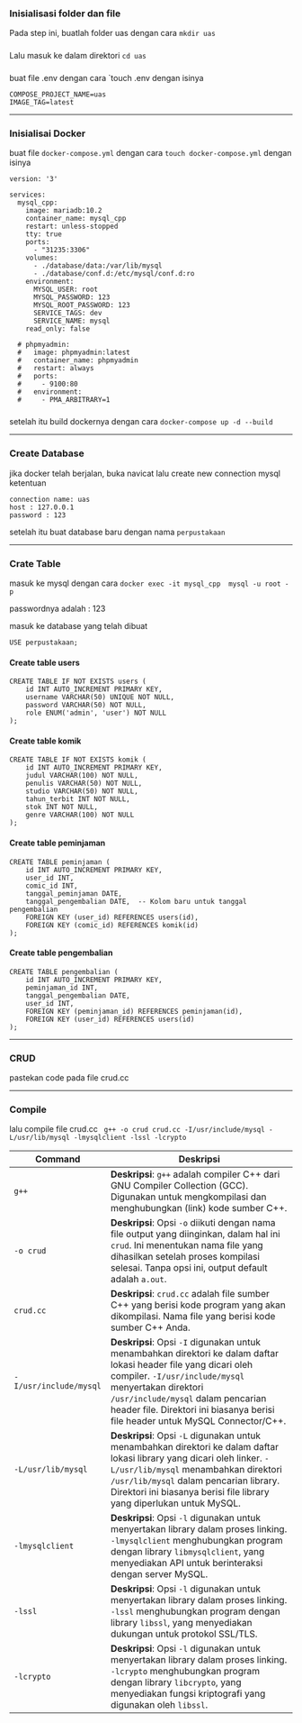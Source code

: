 ### Inisialisasi folder dan file
Pada step ini, buatlah folder uas dengan cara
`mkdir uas`

### 
Lalu masuk ke dalam direktori
`cd uas`

###
buat file .env dengan cara `touch .env dengan isinya
```
COMPOSE_PROJECT_NAME=uas
IMAGE_TAG=latest
```

___

### Inisialisai Docker
buat file `docker-compose.yml` dengan cara `touch docker-compose.yml` dengan isinya
```
version: '3'

services:
  mysql_cpp:
    image: mariadb:10.2
    container_name: mysql_cpp
    restart: unless-stopped
    tty: true
    ports:
      - "31235:3306"
    volumes:
      - ./database/data:/var/lib/mysql
      - ./database/conf.d:/etc/mysql/conf.d:ro
    environment:
      MYSQL_USER: root
      MYSQL_PASSWORD: 123
      MYSQL_ROOT_PASSWORD: 123
      SERVICE_TAGS: dev
      SERVICE_NAME: mysql
    read_only: false

  # phpmyadmin:
  #   image: phpmyadmin:latest
  #   container_name: phpmyadmin
  #   restart: always
  #   ports:
  #     - 9100:80
  #   environment:
  #     - PMA_ARBITRARY=1
```

###
setelah itu build dockernya dengan cara `docker-compose up -d --build`

___
### Create Database
jika docker telah berjalan, buka navicat lalu create new connection mysql ketentuan

```
connection name: uas
host : 127.0.0.1
password : 123
```
setelah itu buat database baru dengan nama `perpustakaan`

___

### Crate Table
masuk ke mysql dengan cara `docker exec -it mysql_cpp  mysql -u root -p`

passwordnya adalah : 123

masuk ke database yang telah dibuat
```
USE perpustakaan;
```

#### Create table users
```
CREATE TABLE IF NOT EXISTS users (
    id INT AUTO_INCREMENT PRIMARY KEY,
    username VARCHAR(50) UNIQUE NOT NULL,
    password VARCHAR(50) NOT NULL,
    role ENUM('admin', 'user') NOT NULL
);
```

#### Create table komik
```
CREATE TABLE IF NOT EXISTS komik (
    id INT AUTO_INCREMENT PRIMARY KEY,
    judul VARCHAR(100) NOT NULL,
    penulis VARCHAR(50) NOT NULL,
    studio VARCHAR(50) NOT NULL,
    tahun_terbit INT NOT NULL,
    stok INT NOT NULL,
    genre VARCHAR(100) NOT NULL
);
```

#### Create table peminjaman
```
CREATE TABLE peminjaman (
    id INT AUTO_INCREMENT PRIMARY KEY,
    user_id INT,
    comic_id INT,
    tanggal_peminjaman DATE,
    tanggal_pengembalian DATE,  -- Kolom baru untuk tanggal pengembalian
    FOREIGN KEY (user_id) REFERENCES users(id),
    FOREIGN KEY (comic_id) REFERENCES komik(id)
);
```

#### Create table pengembalian
```
CREATE TABLE pengembalian (
    id INT AUTO_INCREMENT PRIMARY KEY,
    peminjaman_id INT,
    tanggal_pengembalian DATE,
    user_id INT,
    FOREIGN KEY (peminjaman_id) REFERENCES peminjaman(id),
    FOREIGN KEY (user_id) REFERENCES users(id)
);

```

___

### CRUD
pastekan code pada file crud.cc

___

### Compile
lalu compile file crud.cc
` g++ -o crud crud.cc -I/usr/include/mysql -L/usr/lib/mysql -lmysqlclient -lssl -lcrypto`

| **Command**        | **Deskripsi** |
|-------------------|--------------|
| `g++`              | **Deskripsi**: `g++` adalah compiler C++ dari GNU Compiler Collection (GCC). Digunakan untuk mengkompilasi dan menghubungkan (link) kode sumber C++. |
| `-o crud`         | **Deskripsi**: Opsi `-o` diikuti dengan nama file output yang diinginkan, dalam hal ini `crud`. Ini menentukan nama file yang dihasilkan setelah proses kompilasi selesai. Tanpa opsi ini, output default adalah `a.out`. |
| `crud.cc`         | **Deskripsi**: `crud.cc` adalah file sumber C++ yang berisi kode program yang akan dikompilasi. Nama file yang berisi kode sumber C++ Anda. |
| `-I/usr/include/mysql` | **Deskripsi**: Opsi `-I` digunakan untuk menambahkan direktori ke dalam daftar lokasi header file yang dicari oleh compiler. `-I/usr/include/mysql` menyertakan direktori `/usr/include/mysql` dalam pencarian header file. Direktori ini biasanya berisi file header untuk MySQL Connector/C++. |
| `-L/usr/lib/mysql`  | **Deskripsi**: Opsi `-L` digunakan untuk menambahkan direktori ke dalam daftar lokasi library yang dicari oleh linker. `-L/usr/lib/mysql` menambahkan direktori `/usr/lib/mysql` dalam pencarian library. Direktori ini biasanya berisi file library yang diperlukan untuk MySQL. |
| `-lmysqlclient`   | **Deskripsi**: Opsi `-l` digunakan untuk menyertakan library dalam proses linking. `-lmysqlclient` menghubungkan program dengan library `libmysqlclient`, yang menyediakan API untuk berinteraksi dengan server MySQL. |
| `-lssl`           | **Deskripsi**: Opsi `-l` digunakan untuk menyertakan library dalam proses linking. `-lssl` menghubungkan program dengan library `libssl`, yang menyediakan dukungan untuk protokol SSL/TLS. |
| `-lcrypto`        | **Deskripsi**: Opsi `-l` digunakan untuk menyertakan library dalam proses linking. `-lcrypto` menghubungkan program dengan library `libcrypto`, yang menyediakan fungsi kriptografi yang digunakan oleh `libssl`. |
